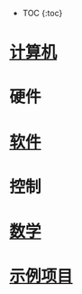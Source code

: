---
---

* TOC
{:toc}

# [计算机](page/computer/contents)

# 硬件

# [软件](page/software/contents)

# 控制

# [数学](page/mathmatic/contents)

# [示例项目](page/project/contents)